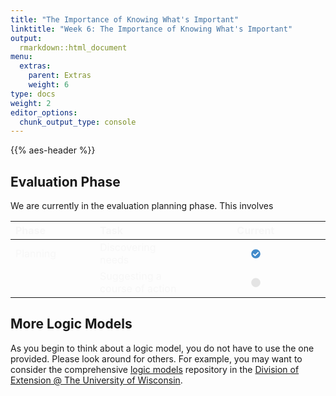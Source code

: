 ```yaml
---
title: "The Importance of Knowing What's Important"
linktitle: "Week 6: The Importance of Knowing What's Important"
output:
  rmarkdown::html_document
menu:
  extras:
    parent: Extras
    weight: 6
type: docs
weight: 2
editor_options: 
  chunk_output_type: console
---
```


<script src="/rmarkdown-libs/kePrint/kePrint.js"></script>

<link href="/rmarkdown-libs/lightable/lightable.css" rel="stylesheet" />

{{% aes-header %}}

## Evaluation Phase

We are currently in the evaluation planning phase. This involves

<center>
<table class="table" style="width: auto !important; margin-left: auto; margin-right: auto;">
<thead>
<tr>
<th style="text-align:left;color: #f7f7f7 !important;background-color: transparent !important;vertical-align: middle !important;">
Phase
</th>
<th style="text-align:left;color: #f7f7f7 !important;background-color: transparent !important;vertical-align: middle !important;">
Task
</th>
<th style="text-align:center;color: #f7f7f7 !important;background-color: transparent !important;vertical-align: middle !important;">
Current
</th>
</tr>
</thead>
<tbody>
<tr>
<td style="text-align:left;width: 10em; color: #f7f7f7 !important;background-color: transparent !important;vertical-align: middle !important;">
Planning
</td>
<td style="text-align:left;width: 10em; color: #f7f7f7 !important;background-color: transparent !important;vertical-align: middle !important;">
Discovering needs
</td>
<td style="text-align:center;width: 20em; color: #f7f7f7 !important;background-color: transparent !important;vertical-align: middle !important;">
<svg aria-hidden="true" role="img" viewbox="0 0 512 512" style="height:15px;width:15px;vertical-align:-0.125em;margin-left:auto;margin-right:auto;font-size:inherit;fill:#428bca;overflow:visible;position:relative;">
<path d="M504 256c0 136.967-111.033 248-248 248S8 392.967 8 256 119.033 8 256 8s248 111.033 248 248zM227.314 387.314l184-184c6.248-6.248 6.248-16.379 0-22.627l-22.627-22.627c-6.248-6.249-16.379-6.249-22.628 0L216 308.118l-70.059-70.059c-6.248-6.248-16.379-6.248-22.628 0l-22.627 22.627c-6.248 6.248-6.248 16.379 0 22.627l104 104c6.249 6.249 16.379 6.249 22.628.001z"></path>
</svg>
</td>
</tr>
<tr>
<td style="text-align:left;width: 10em; color: #f7f7f7 !important;background-color: transparent !important;vertical-align: middle !important;">
</td>
<td style="text-align:left;width: 10em; color: #f7f7f7 !important;background-color: transparent !important;vertical-align: middle !important;">
Suggesting a course of action
</td>
<td style="text-align:center;width: 20em; color: #f7f7f7 !important;background-color: transparent !important;vertical-align: middle !important;">
<svg aria-hidden="true" role="img" viewbox="0 0 512 512" style="height:15px;width:15px;vertical-align:-0.125em;margin-left:auto;margin-right:auto;font-size:inherit;fill:#e4e4e4;overflow:visible;position:relative;">
<path d="M256 8C119 8 8 119 8 256s111 248 248 248 248-111 248-248S393 8 256 8z"></path>
</svg>
</td>
</tr>
</tbody>
</table>
</center>

## More Logic Models

As you begin to think about a logic model, you do not have to use the one provided. Please look around for others. For example, you may want to consider the comprehensive [logic models](https://fyi.extension.wisc.edu/programdevelopment/logic-models/) repository in the [Division of Extension @ The University of Wisconsin](https://fyi.extension.wisc.edu/programdevelopment/).
